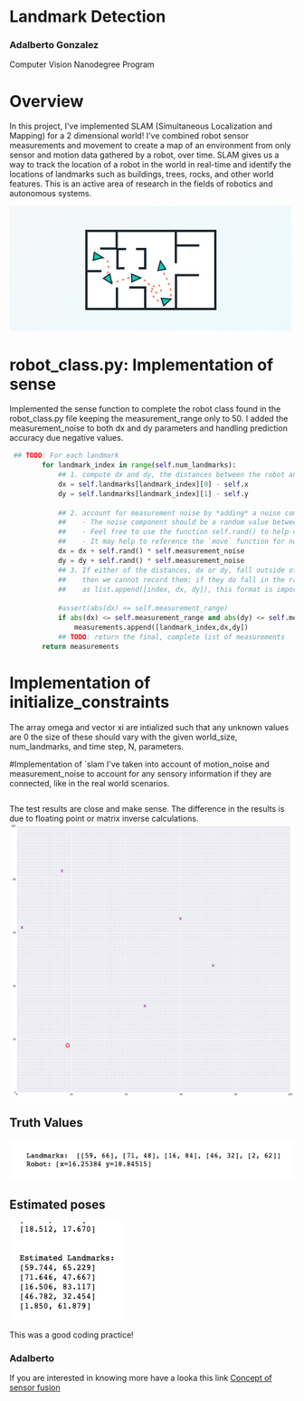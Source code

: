 # Landmark Detection

### Adalberto Gonzalez

Computer Vision Nanodegree Program

# Overview
In this project, I've implemented SLAM (Simultaneous Localization and Mapping) for a 2 dimensional world!
I've combined robot sensor measurements and movement to create a map of an environment from only sensor and motion data gathered by a robot, over time. 
SLAM gives us a way to track the location of a robot in the world in real-time and identify the locations of landmarks such as buildings, trees, rocks, and other world features.
This is an active area of research in the fields of robotics and autonomous systems.

<img src="https://github.com/Adal-Glez/ComputerVision_ND_P3_Landmark_Detection/blob/master/3-4-graph-slam2x.jpg"/> 

# robot_class.py: Implementation of sense

Implemented the sense function to complete the robot class found in the robot_class.py file keeping the measurement_range only to 50.
I added the measurement_noise to both dx and dy parameters and handling prediction accuracy due negative values.

```python
 ## TODO: For each landmark
        for landmark_index in range(self.num_landmarks):
            ## 1. compute dx and dy, the distances between the robot and the landmark
            dx = self.landmarks[landmark_index][0] - self.x
            dy = self.landmarks[landmark_index][1] - self.y 

            ## 2. account for measurement noise by *adding* a noise component to dx and dy
            ##    - The noise component should be a random value between [-1.0, 1.0)*measurement_noise
            ##    - Feel free to use the function self.rand() to help calculate this noise component
            ##    - It may help to reference the `move` function for noise calculation
            dx = dx + self.rand() * self.measurement_noise
            dy = dy + self.rand() * self.measurement_noise
            ## 3. If either of the distances, dx or dy, fall outside of the internal var, measurement_range
            ##    then we cannot record them; if they do fall in the range, then add them to the measurements list
            ##    as list.append([index, dx, dy]), this format is important for data creation done later                
            
            #assert(abs(dx) <= self.measurement_range)
            if abs(dx) <= self.measurement_range and abs(dy) <= self.measurement_range:
                measurements.append([landmark_index,dx,dy])
            ## TODO: return the final, complete list of measurements
        return measurements
```

# Implementation of initialize_constraints
The array omega and vector xi are intialized such that any unknown values are 0 the size of these should vary with the given world_size, num_landmarks, and time step, N, parameters.

#Implementation of `slam
I've taken into account of motion_noise and measurement_noise to account for any sensory information if they are connected, like in the real world scenarios.
```python

```

The test results are close and make sense. 
The difference in the results is due to floating point or matrix inverse calculations. 
<img src="https://github.com/Adal-Glez/ComputerVision_ND_P3_Landmark_Detection/blob/master/robot-world.png"/> 

## Truth Values
<img src="https://github.com/Adal-Glez/ComputerVision_ND_P3_Landmark_Detection/blob/master/truth_values.png"/>

## Estimated poses
<img src="https://github.com/Adal-Glez/ComputerVision_ND_P3_Landmark_Detection/blob/master/estimated_poses.png"/> 

This was a good coding practice!
### Adalberto 

If you are interested in knowing more have a looka this link
[Concept of sensor fusion](https://blogs.nvidia.com/blog/2019/04/15/how-does-a-self-driving-car-see "Concept of sensor fusion")
